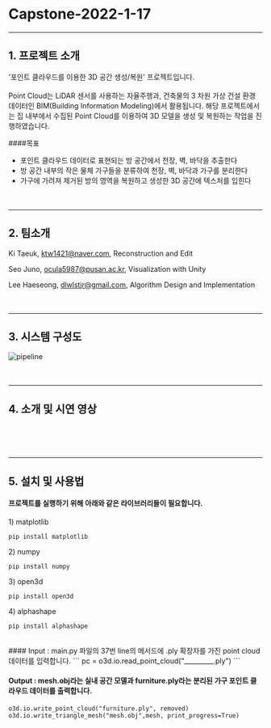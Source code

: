 # Capstone-2022-1-17

***
## 1. 프로젝트 소개

'포인트 클라우드를 이용한 3D 공간 생성/복원' 프로젝트입니다.<br/><br/>
Point Cloud는 LiDAR 센서를 사용하는 자율주행과, 건축물의 3 차원 가상 건설 환경 데이터인 BIM(Building Information Modeling)에서 활용됩니다. 해당 프로젝트에서는 집 내부에서 수집된 Point Cloud를 이용하여 3D 모델을 생성 및 복원하는 작업을 진행하였습니다.

####목표
- 포인트 클라우드 데이터로 표현되는 방 공간에서 천장, 벽, 바닥을 추출한다
- 방 공간 내부의 작은 물체 가구들을 분류하여 천장, 벽, 바닥과 가구를 분리한다
- 가구에 가려져 제거된 방의 영역을 복원하고 생성한 3D 공간에 텍스처를 입힌다
<br/><br/><br/>
***
## 2. 팀소개

Ki Taeuk, ktw1421@naver.com, Reconstruction and Edit

Seo Juno, ocula5987@pusan.ac.kr, Visualization with Unity

Lee Haeseong, dlwlstjr@gmail.com, Algorithm Design and Implementation
<br/><br/><br/>
***
## 3. 시스템 구성도
![pipeline](https://user-images.githubusercontent.com/79833715/195857077-31bbe2da-45f3-46b3-9ac1-b18ac7e92ac5.png)
<br/><br/><br/>
***
## 4. 소개 및 시연 영상

<br/><br/><br/>
***
## 5. 설치 및 사용법

#### 프로젝트를 실행하기 위해 아래와 같은 라이브러리들이 필요합니다. 
1\) matplotlib
```
pip install matplotlib
```
2\) numpy
```
pip install numpy
```
3\) open3d
```
pip install open3d
```
4\) alphashape
```
pip install alphashape
```
<br/>
#### Input : main.py 파일의 37번 line의 메서드에 .ply 확장자를 가진 point cloud 데이터를 입력합니다.
```
pc = o3d.io.read_point_cloud("_________.ply")
```
<br/>

#### Output : mesh.obj라는 실내 공간 모델과 furniture.ply라는 분리된 가구 포인트 클라우드 데이터를 출력합니다.

```
o3d.io.write_point_cloud("furniture.ply", removed)
o3d.io.write_triangle_mesh("mesh.obj",mesh, print_progress=True)
```
